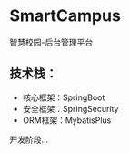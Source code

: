 # SmartCampus
智慧校园-后台管理平台

## 技术栈：
* 核心框架：SpringBoot
* 安全框架：SpringSecurity
* ORM框架：MybatisPlus

开发阶段...
